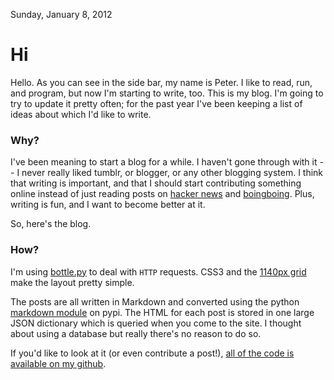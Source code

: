 Sunday, January 8, 2012
# Hi
Hello. As you can see in the side bar, my name is Peter. I like to read, run, and program, but now I'm starting to write, too. This is my blog. I'm going to try to update it pretty often; for the past year I've been keeping a list of ideas about which I'd like to write.

### Why?
I've been meaning to start a blog for a while. I haven't gone through with it -- I never really liked tumblr, or blogger, or any other blogging system. I think that writing is important, and that I should start contributing something online instead of just reading posts on [hacker news](http://news.ycombinator.com) and [boingboing](http://boingboing.net). Plus, writing is fun, and I want to become better at it.

So, here's the blog.

### How?

I'm using [bottle.py](http://bottlepy.org) to deal with `HTTP` requests. CSS3 and the [1140px grid](cssgrid.net) make the layout pretty simple. 

The posts are all written in Markdown and converted using the python [markdown module](http://www.freewisdom.org/projects/python-markdown/) on pypi. The HTML for each post is stored in one large JSON dictionary which is queried when you come to the site. I thought about using a database but really there's no reason to do so.

If you'd like to look at it (or even contribute a post!), [all of the code is available on my github](https://github.com/peterldowns/website).

